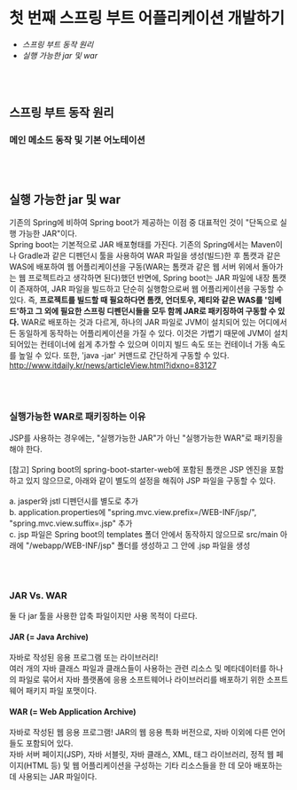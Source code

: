 # 첫 번째 스프링 부트 어플리케이션 개발하기

* <I>스프링 부트 동작 원리</I>
* <I>실행 가능한 jar 및 war</I>

<br><br>

## 스프링 부트 동작 원리

### 메인 메소드 동작 및 기본 어노테이션

<br><br>

## 실행 가능한 jar 및 war

기존의 Spring에 비하여 Spring boot가 제공하는 이점 중 대표적인 것이 "단독으로 실행 가능한 JAR"이다. <br>
Spring boot는 기본적으로 JAR 배포형태를 가진다. 
기존의 Spring에서는 Maven이나 Gradle과 같은 디펜던시 툴을 사용하여 WAR 파일을 생성(빌드)한 후 톰캣과 같은 WAS에 배포하여 웹 어플리케이션을 구동(WAR는 톰캣과 같은 웹 서버 위에서 돌아가는 웹 프로젝트라고 생각하면 된다)했던 반면에,
Spring boot는 JAR 파일에 내장 톰캣이 존재하여, JAR 파일을 빌드하고 단순히 실행함으로써 웹 어플리케이션을 구동할 수 있다. 
즉, <b>프로젝트를 빌드할 때 필요하다면 톰캣, 언더토우, 제티와 같은 WAS를 '임베드'하고 그 외에 필요한 스프링 디펜던시들을 모두 함께 JAR로 패키징하여 구동할 수 있다.</b> WAR로 배포하는 것과 다르게, 하나의 JAR 파일로 JVM이 설치되어 있는 어디에서든 동일하게 동작하는 어플리케이션을 가질 수 있다. 이것은 가볍기 때문에 JVM이 설치되어있는 컨테이너에 쉽게 추가할 수 있으며 이미지 빌드 속도 또는 컨테이너 가동 속도를 높일 수 있다. 또한, 'java -jar' 커맨드로 간단하게 구동할 수 있다. 
<br>
http://www.itdaily.kr/news/articleView.html?idxno=83127

<br><br>

### 실행가능한 WAR로 패키징하는 이유
JSP를 사용하는 경우에는, "실행가능한 JAR"가 아닌 "실행가능한 WAR"로 패키징을 해야 한다. 
<br><br>
[참고] Spring boot의 spring-boot-starter-web에 포함된 톰캣은 JSP 엔진을 포함하고 있지 않으므로, 아래와 같이 별도의 설정을 해줘야 JSP 파일을 구동할 수 있다. 
<br><br>
a. jasper와 jstl 디펜던시를 별도로 추가
<br>
b. application.properties에 "spring.mvc.view.prefix=/WEB-INF/jsp/", "spring.mvc.view.suffix=.jsp" 추가
<br>
c. jsp 파일은 Spring boot의 templates 폴더 안에서 동작하지 않으므로 src/main 아래에 "/webapp/WEB-INF/jsp" 폴더를 생성하고 그 안에 .jsp 파일을 생성

<br><br>

### JAR Vs. WAR 
둘 다 jar 툴을 사용한 압축 파일이지만 사용 목적이 다르다. 

#### JAR (= Java Archive)
자바로 작성된 응용 프로그램 또는 라이브러리!
<br>
여러 개의 자바 클래스 파일과 클래스들이 사용하는 관련 리소스 및 메타데이터를 하나의 파일로 묶어서 자바 플랫폼에 응용 소프트웨어나 라이브러리를 배포하기 위한 소프트웨어 패키지 파일 포맷이다. 

#### WAR (= Web Application Archive)
자바로 작성된 웹 응용 프로그램! JAR의 웹 응용 특화 버전으로, 자바 이외에 다른 언어들도 포함되어 있다. 
<br>
자바 서버 페이지(JSP), 자바 서블릿, 자바 클래스, XML, 태그 라이브러리, 정적 웹 페이지(HTML 등) 및 웹 어플리케이션을 구성하는 기타 리소스들을 한 데 모아 배포하는 데 사용되는 JAR 파일이다. 



